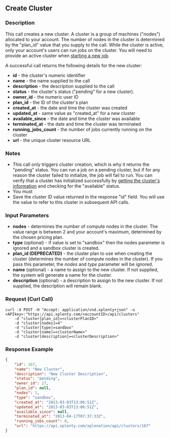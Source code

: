 ## Create Cluster

### Description
This call creates a new cluster. A cluster is a group of machines ("nodes") allocated to your account. The number of nodes in the cluster is determined by the "plan_id" value that you supply to the call. While the cluster is active, only your account's users can run jobs on the cluster.
You will need to provide an active cluster when [starting a new job](https://github.com/xplenty/xplenty-api-doc/blob/master/sections/run-job.md).

A successful call returns the following details for the new cluster:
* **id** - the cluster's numeric identifier
* **name** - the name supplied to the call
* **description** - the description supplied to the call
* **status** - the cluster's status ("pending" for a new cluster).
* **owner_id** - the numeric user ID
* **plan_id** - the ID of the cluster's plan
* **created_at** - the date and time the cluster was created
* **updated_at** - same value as "created_at" for a new cluster
* **available_since** - the date and time the cluster was available
* **terminated_at** - the date and time the cluster was terminated
* **running_jobs_count** - the number of jobs currently running on the cluster
* **url** - the unique cluster resource URL

### Notes
* This call only triggers cluster creation, which is why it returns the "pending" status. You can run a job on a pending cluster, but if for any reason the cluster failed to initialize, the job will fail to run.
You can verify that a cluster has initialized successfully by [getting the cluster's information](https://github.com/xplenty/xplenty-api-doc/blob/master/sections/get-cluster-information.md) and checking for the "available" status.
* You must 
* Save the cluster ID value returned in the response "id" field. You will use the value to refer to this cluster in subsequent API calls.

### Input Parameters
* **nodes** - determines the number of compute nodes in the cluster. The value range is between 2 and your account's maximum, determined by the chosen pricing plan. 
* **type** (optional) - if value is set to "sandbox" then the nodes parameter is ignored and a sandbox cluster is created.
* **plan_id (DEPRECATED)** - the cluster plan to use when creating the cluster (determines the number of compute nodes in the cluster). If you pass this parameter, the *nodes* and *type* parameter will be ignored.
* **name** (optional) - a name to assign to the new cluster. If not supplied, the system will generate a name for the cluster.
* **description** (optional) - a description to assign to the new cluster. If not supplied, the description will remain blank.

### Request (Curl Call)
```shell
curl -X POST -H "Accept: application/vnd.xplenty+json" -u <APIkey>:"https://api.xplenty.com/<accountID>/api/clusters" 
	-d "cluster[plan_id]=<clusterPlanID>" 
	-d "cluster[nodes]=4"
	-d "cluster[type]=sandbox"
	-d "cluster[name]=<clusterName>" 
	-d "cluster[description]=<clusterDescription>"
```

### Response Example
```json
{
	"id": 167,
	"name": "New Cluster",
	"description": "New Cluster Description",
	"status": "pending",
	"owner_id": 27,
	"plan_id": null,
	"nodes": 1,
	"type": "sandbox",
	"created_at": "2013-03-03T13:06:51Z",
	"updated_at": "2013-03-03T13:06:51Z",
	"available_since": null,
	"terminated_at": "2013-04-17T07:37:33Z",
	"running_jobs_count": 0,
	"url": "https://api.xplenty.com/xplenation/api/clusters/167"
}
```

